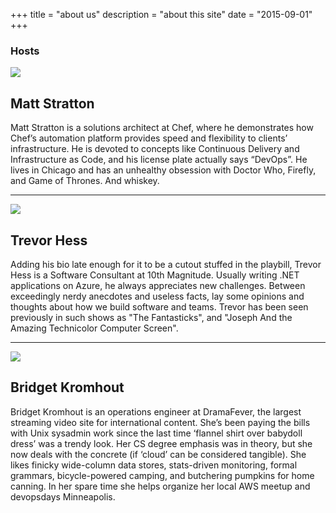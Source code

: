 +++
title = "about us"
description = "about this site"
date = "2015-09-01"
+++

### Hosts

<div class="row">
  <div class="col-md-3">
    <div margin = 30px>
      <img src = "/img/matt.png" class="img-rounded">
    </div>
  </div>
  <div class="col-md-9">
    <h2>Matt Stratton</h2>
    <p>
      Matt Stratton is a solutions architect at Chef, where he demonstrates how Chef’s automation platform provides speed and flexibility to clients’ infrastructure. He is devoted to concepts like Continuous Delivery and Infrastructure as Code, and his license plate actually says “DevOps”. He lives in Chicago and has an unhealthy obsession with Doctor Who, Firefly, and Game of Thrones. And whiskey.
    </p>
  </div>
</div>
<hr />
<div class="row">
  <div class="col-md-3">
    <div margin = 30px>
      <img src = "/img/trevor.png" class="img-rounded">
    </div>
  </div>
  <div class="col-md-9">
    <h2>Trevor Hess</h2>
    <p>
      Adding his bio late enough for it to be a cutout stuffed in the playbill, Trevor Hess is a Software Consultant at 10th Magnitude. Usually writing .NET applications on Azure, he always appreciates new challenges. Between exceedingly nerdy anecdotes and useless facts, lay some opinions and thoughts about how we build software and teams. Trevor has been seen previously in such shows as "The Fantasticks", and "Joseph And the Amazing Technicolor Computer Screen".
    </p>
  </div>
</div>
<hr />
<div class="row">
  <div class="col-md-3">
    <div margin = 30px>
      <img src = "/img/bridget.png" class="img-rounded">
    </div>
  </div>
  <div class="col-md-9">
    <h2>Bridget Kromhout</h2>
    <p>
      Bridget Kromhout is an operations engineer at DramaFever, the largest streaming video site for international content. She’s been paying the bills with Unix sysadmin work since the last time ‘flannel shirt over babydoll dress’ was a trendy look. Her CS degree emphasis was in theory, but she now deals with the concrete (if ‘cloud’ can be considered tangible). She likes finicky wide-column data stores, stats-driven monitoring, formal grammars, bicycle-powered camping, and butchering pumpkins for home canning. In her spare time she helps organize her local AWS meetup and devopsdays Minneapolis.
    </p>
  </div>
</div>

